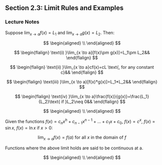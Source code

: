 ## Section 2.3: Limit Rules and Examples

### Lecture Notes

Suppose $\lim_{x \to a}f(x)=L_1$ and $\lim_{x \to a}g(x)=L_2$. Then:

$$
\begin{aligned}
\\
\end{aligned}
$$

$$
\begin{flalign}
\text{i) }\lim_{x \to a}[f(x)\pm g(x)]=L_1\pm L_2&&
\end{flalign}
$$

$$
\begin{flalign}
\text{ii) }\lim_{x \to a}cf(x)=cL \text{, for any constant c}&&
\end{flalign}
$$

$$
\begin{flalign}
\text{iii) }\lim_{x \to a}[f(x)*g(x)]=L_1*L_2&&
\end{flalign}
$$

$$
\begin{flalign}
\text{iv) }\lim_{x \to a}\frac{f(x)}{g(x)}=\frac{L_1}{L_2}\text{ if }L_2\neq 0&&
\end{flalign}
$$

$$
\begin{aligned}
\\
\end{aligned}
$$

Given the functions $f(x)=c_nx^h+c_{n-1}x^{n-1}+...+c_1x+c_0$, $f(x)=c^x$, $f(x)=\sin{x}$, $f(x)=\ln{x}\text{ if }x>0$:

$$
\lim_{x \to a}f(x)=f(a)\text{ for all }x\text{ in the domain of }f
$$

Functions where the above limit holds are said to be continuous at a.

$$
\begin{aligned}
\\
\end{aligned}
$$

